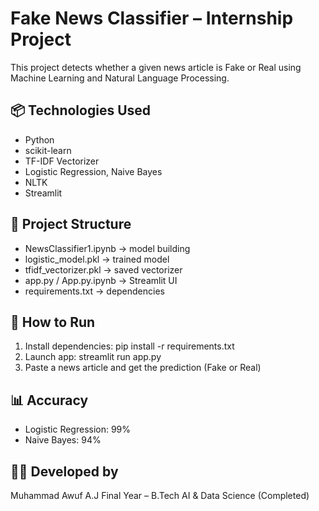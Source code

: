 # Fake News Classifier – Internship Project

This project detects whether a given news article is Fake or Real using Machine Learning and Natural Language Processing.

## 📦 Technologies Used
- Python
- scikit-learn
- TF-IDF Vectorizer
- Logistic Regression, Naive Bayes
- NLTK
- Streamlit

## 📁 Project Structure
- NewsClassifier1.ipynb → model building
- logistic_model.pkl → trained model
- tfidf_vectorizer.pkl → saved vectorizer
- app.py / App.py.ipynb → Streamlit UI
- requirements.txt → dependencies

## 🚀 How to Run
1. Install dependencies:
    pip install -r requirements.txt
2. Launch app:
    streamlit run app.py
3. Paste a news article and get the prediction (Fake or Real)

## 📊 Accuracy
- Logistic Regression: 99%
- Naive Bayes: 94%

## 🙋‍♂️ Developed by
Muhammad Awuf A.J
Final Year – B.Tech AI & Data Science (Completed)
